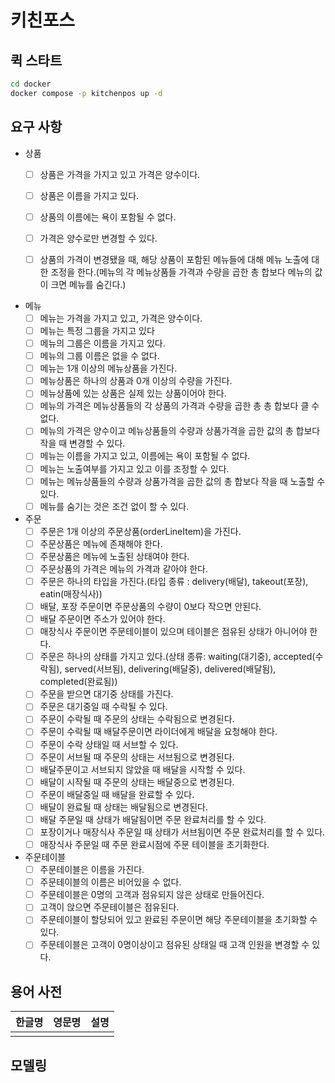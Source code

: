 # 키친포스

## 퀵 스타트

```sh
cd docker
docker compose -p kitchenpos up -d
```

## 요구 사항

- 상품
    - [ ] 상품은 가격을 가지고 있고 가격은 양수이다.
    - [ ] 상품은 이름을 가지고 있다.
    - [ ] 상품의 이름에는 욕이 포함될 수 없다.
    - [ ] 가격은 양수로만 변경할 수 있다.
    - [ ] 상품의 가격이 변경됐을 때, 해당 상품이 포함된 메뉴들에 대해 메뉴 노출에 대한 조정을 한다.(메뉴의 각 메뉴상품들 가격과 수량을 곱한 총 합보다 메뉴의 값이
      크면 메뉴를
      숨긴다.)


- 메뉴
    - [ ] 메뉴는 가격을 가지고 있고, 가격은 양수이다.
    - [ ] 메뉴는 특정 그룹을 가지고 있다
    - [ ] 메뉴의 그룹은 이름을 가지고 있다.
    - [ ] 메뉴의 그룹 이름은 없을 수 없다.
    - [ ] 메뉴는 1개 이상의 메뉴상품을 가진다.
    - [ ] 메뉴상품은 하나의 상품과 0개 이상의 수량을 가진다.
    - [ ] 메뉴상품에 있는 상품은 실제 있는 상품이어야 한다.
    - [ ] 메뉴의 가격은 메뉴상품들의 각 상품의 가격과 수량을 곱한 총 총 합보다 클 수 없다.
    - [ ] 메뉴의 가격은 양수이고 메뉴상품들의 수량과 상품가격을 곱한 값의 총 합보다 작을 때 변경할 수 있다.
    - [ ] 메뉴는 이름을 가지고 있고, 이름에는 욕이 포함될 수 없다.
    - [ ] 메뉴는 노출여부를 가지고 있고 이를 조정할 수 있다.
    - [ ] 메뉴는 메뉴상품들의 수량과 상품가격을 곱한 값의 총 합보다 작을 때 노출할 수 있다.
    - [ ] 메뉴를 숨기는 것은 조건 없이 할 수 있다.

- 주문
    - [ ] 주문은 1개 이상의 주문상품(orderLineItem)을 가진다.
    - [ ] 주문상품은 메뉴에 존재해야 한다.
    - [ ] 주문상품은 메뉴에 노출된 상태여야 한다.
    - [ ] 주문상품의 가격은 메뉴의 가격과 같아야 한다.
    - [ ] 주문은 하나의 타입을 가진다.(타입 종류 : delivery(배달), takeout(포장), eatin(매장식사))
    - [ ] 배달, 포장 주문이면 주문상품의 수량이 0보다 작으면 안된다.
    - [ ] 배달 주문이면 주소가 있어야 한다.
    - [ ] 매장식사 주문이면 주문테이블이 있으며 테이블은 점유된 상태가 아니어야 한다.
    - [ ] 주문은 하나의 상태를 가지고 있다.(상태 종류: waiting(대기중), accepted(수락됨), served(서브됨), delivering(배달중),
      delivered(배달됨), completed(완료됨))
    - [ ] 주문을 받으면 대기중 상태를 가진다.
    - [ ] 주문은 대기중일 때 수락될 수 있다.
    - [ ] 주문이 수락될 때 주문의 상태는 수락됨으로 변경된다.
    - [ ] 주문이 수락될 때 배달주문이면 라이더에게 배달을 요청해야 한다.
    - [ ] 주문이 수락 상태일 때 서브할 수 있다.
    - [ ] 주문이 서브될 때 주문의 상태는 서브됨으로 변경된다.
    - [ ] 배달주문이고 서브되지 않았을 때 배달을 시작할 수 있다.
    - [ ] 배달이 시작될 때 주문의 상태는 배달중으로 변경된다.
    - [ ] 주문이 배달중일 때 배달을 완료할 수 있다.
    - [ ] 배달이 완료될 때 상태는 배달됨으로 변경된다.
    - [ ] 배달 주문일 때 상태가 배달됨이면 주문 완료처리를 할 수 있다.
    - [ ] 포장이거나 매장식사 주문일 때 상태가 서브됨이면 주문 완료처리를 할 수 있다.
    - [ ] 매장식사 주문일 때 주문 완료시점에 주문 테이블을 초기화한다.

- 주문테이블
    - [ ] 주문테이블은 이름을 가진다.
    - [ ] 주문테이블의 이름은 비어있을 수 없다.
    - [ ] 주문테이블은 0명의 고객과 점유되지 않은 상태로 만들어진다.
    - [ ] 고객이 앉으면 주문테이블은 점유된다.
    - [ ] 주문테이블이 할당되어 있고 완료된 주문이면 해당 주문테이블을 초기화할 수 있다.
    - [ ] 주문테이블은 고객이 0명이상이고 점유된 상태일 때 고객 인원을 변경할 수 있다.

## 용어 사전

| 한글명 | 영문명 | 설명 |
|-----|-----|----|
|     |     |    |

## 모델링
